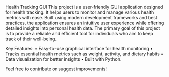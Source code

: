 Health Tracking GUI
This project is a user-friendly GUI application designed for health tracking. It helps users to monitor and manage various health metrics with ease. Built using modern development frameworks and best practices, the application ensures an intuitive user experience while offering detailed insights into personal health data. The primary goal of this project is to provide a reliable and efficient tool for individuals who aim to keep track of their well-being.

Key Features:
	•	Easy-to-use graphical interface for health monitoring
	•	Tracks essential health metrics such as weight, activity, and dietary habits
	•	Data visualization for better insights
	•	Built with Python.

Feel free to contribute or suggest improvements!
